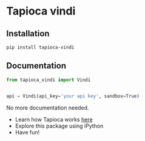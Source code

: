 # Tapioca vindi

## Installation
```
pip install tapioca-vindi
```

## Documentation
``` python
from tapioca_vindi import Vindi


api = Vindi(api_key='your api key', sandbox=True)

```

No more documentation needed.

- Learn how Tapioca works [here](http://tapioca-wrapper.readthedocs.org/en/stable/quickstart.html)
- Explore this package using iPython
- Have fun!
